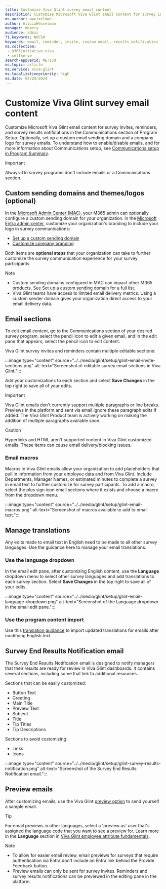 ```yaml
---
title: Customize Viva Glint survey email content
description: Customize Microsoft Viva Glint email content for survey invites, reminders, and survey results notifications in the Communications section of Program Setup.
ms.author: aweixelman
author: AliciaWeixelman
manager: mbarry
audience: admin
f1.keywords: NOCSH
keywords: email, reminder, invite, custom email, results notification
ms.collection: 
 - m365initiative-viva
 - selfserve
search-appverid: MET150
ms.topic: article
ms.service: viva-glint
ms.localizationpriority: high
ms.date: 04/24/2024
---
```


# Customize Viva Glint survey email content

Customize Microsoft Viva Glint email content for survey invites, reminders, and survey results notifications in the Communications section of Program Setup. Optionally, set up a custom email sending domain and a company logo for survey emails. To understand how to enable/disable emails, and for more information about Communications setup, see [Communications setup in Program Summary](program-summary-communications.md).

> [!IMPORTANT]
> Always-On survey programs don't include emails or a Communications section.

## Custom sending domains and themes/logos (optional)

In the [Microsoft Admin Center (MAC)](https://go.microsoft.com/fwlink/?linkid=2264234), your M365 admin can optionally configure a custom sending domain for your organization. In the [Microsoft Entra admin center](https://entra.microsoft.com/#home), customize your organization's branding to include your logo in survey communications:

- [Set up a custom sending domain](/microsoft-365/admin/email/select-domain-to-use-for-email-from-microsoft-365-products)
- [Customize company branding](/microsoft-365/admin/setup/customize-sign-in-page)

Both items are **optional steps** that your organization can take to further customize the survey
communication experience for your survey participants.

> [!NOTE]
> - Custom sending domains configured in MAC can impact other M365 products. See [Set up a custom sending domain](/microsoft-365/admin/email/select-domain-to-use-for-email-from-microsoft-365-products) for a full list.
> - Viva Glint teams have access to limited email delivery metrics. Using a custom sender domain gives your organization direct access to your email delivery data.

## Email sections

To edit email content, go to the Communications section of your desired survey program, select the pencil icon to edit a given email, and in the edit pane that appears, select the pencil icon to edit content.

Viva Glint survey invites and reminders contain multiple editable sections:

:::image type="content" source="../../media/glint/setup/glint-email-invite-sections.png" alt-text="Screenshot of editable survey email sections in Viva Glint.":::

Add your customizations to each section and select **Save Changes** in the top right to save all of your edits.

> [!IMPORTANT]
> Viva Glint emails don't currently support multiple paragraphs or line breaks. Previews in the platform and sent via email ignore these paragraph edits if added. The Viva Glint Product team is actively working on making the addition of multiple paragraphs available soon.

> [!CAUTION]
> Hyperlinks and HTML aren't supported content in Viva Glint customized emails. These items can cause email delivery/blocking issues.

### Email macros

Macros in Viva Glint emails allow your organization to add placeholders that pull in information from your employee data and from Viva Glint. Include Departments, Manager Names, or estimated minutes to complete a survey in email text to further customize for survey participants. To add a macro, select the plus sign icon email sections where it exists and choose a macro from the dropdown menu.

:::image type="content" source="../../media/glint/setup/glint-email-macros.png" alt-text="Screenshot of macros available to add to email text.":::

## Manage translations

Any edits made to email text in English need to be made to all other survey languages. Use the guidance here to manage your email translations.

### Use the language dropdown

In the email edit pane, after customizing English content, use the **Language** dropdown menu to select other survey languages and add translations to each survey section. Select **Save Changes** in the top right to save all of your edits.

:::image type="content" source="../../media/glint/setup/glint-email-language-dropdown.png" alt-text="Screenshot of the Language dropdown in the email edit pane.":::

### Use the program content import

Use this [translation guidance](language-translations.md) to import updated translations for emails after modifying English text.

## Survey End Results Notification email

The Survey End Results Notification email is designed to notify managers that their results are ready for review in Viva Glint dashboards. It contains several sections, including some that link to additional resources. 

Sections that can be easily customized: 

- Button Text
- Greeting
- Main Title
- Preview Text
- Subject
- Title
- Tip Titles
- Tip Descriptions

Sections to avoid customizing:

- Links
- Icons

:::image type="content" source="../../media/glint/setup/glint-survey-results-notification.png" alt-text="Screenshot of the Survey End Results Notification email.":::

## Preview emails

After customizing emails, use the Viva Glint [preview option](preview-manage-enable-engage-programs.md) to send yourself a sample email.

> [!TIP]
> For email previews in other languages, select a 'preview as' user that's assigned the language code that you want to see a preview for. Learn more in the **Language** section in [Viva Glint employee attribute fundamentals](attribute-fundamentals.md).

> [!NOTE]
> - To allow for easier email review, email previews for surveys that require authentication via Entra don't include an Entra link behind the Provide Feedback button.
> - Preview emails can only be sent for survey invites. Reminders and survey results notifications can be previewed in the editing pane in the platform.

